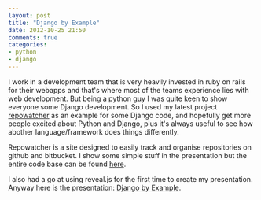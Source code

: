 ```yaml
---
layout: post
title: "Django by Example"
date: 2012-10-25 21:50
comments: true
categories:
- python
- django
---
```


I work in a development team that is very heavily invested in ruby on rails for their webapps and that's where most of the teams experience lies with web development. But being a python guy I was quite keen to show everyone some Django development. So I used my latest project [repowatcher](http://www.repowatcher.com) as an example for some Django code, and hopefully get more people excited about Python and Django, plus it's always useful to see how abother language/framework does things differently.

<!-- more -->

Repowatcher is a site designed to easily track and organise repositories on github and bitbucket. I show some simple stuff in the presentation but the entire code base can be found [here](https://github.com/oracal/repowatcher).

I also had a go at using reveal.js for the first time to create my presentation. Anyway here is the presentation: [Django by Example](http://www.thomaswhitton.com/django-presentation).
